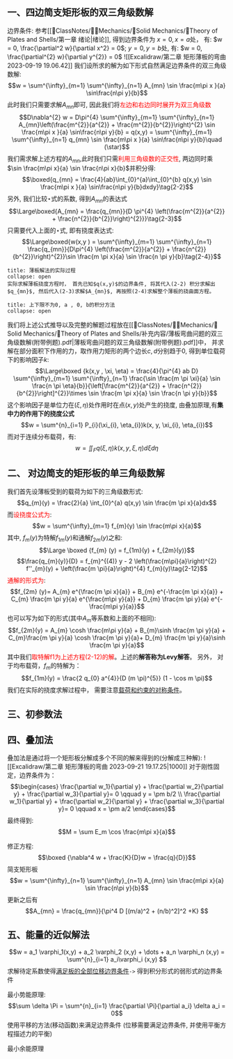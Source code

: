 ## 一、四边简支矩形板的双三角级数解
边界条件: 参考[[📘ClassNotes/👨‍🔧Mechanics/🕋Solid Mechanics/📜Theory of Plates and Shells/第一章 绪论|绪论]], 得到边界条件为
$x = 0, x = a$处， 有: $w = 0, \frac{\partial^2 w}{\partial x^2} = 0$;
$y = 0, y = b$处, 有: $w = 0, \frac{\partial^{2} w}{\partial y^{2}} = 0$ 
![[Excalidraw/第二章 矩形薄板的弯曲 2023-09-19 19.06.42]]
我们设所求的解为如下形式自然满足边界条件的双三角级数解:
$$w = \sum^{\infty}_{m=1} \sum^{\infty}_{n=1} A_{mn} \sin \frac{m\pi x }{a} \sin\frac{n\pi y}{b}$$
此时我们只需要求解$A_{mn}$即可, 因此我们将<mark style="background: transparent; color: red">左边和右边同时展开为双三角级数</mark> 
$$D\nabla^{2} w = D\pi^{4} \sum^{\infty}_{m=1} \sum^{\infty}_{n=1} A_{mn}\left(\frac{m^{2}}{a^{2}} + \frac{m^{2}}{b^{2}}\right)^{2}  \sin \frac{m\pi x }{a} \sin\frac{n\pi y}{b} = q(x,y) = \sum^{\infty}_{m=1} \sum^{\infty}_{n=1} q_{mn}  \sin \frac{m\pi x }{a} \sin\frac{n\pi y}{b}\quad (\star)$$
我们需求解上述方程的$A_{mn}$,此时我们只需<mark style="background: transparent; color: red">利用三角级数的正交性</mark>, 两边同时乘 $\sin \frac{m\pi x}{a} \sin \frac{n\pi x}{b}$并积分得: 
$$\boxed{q_{mn} = \frac{4}{ab}\int_{0}^{a}\int_{0}^{b} q(x,y) \sin \frac{m\pi x }{a} \sin\frac{n\pi y}{b}dxdy}\tag{2-2}$$
另外, 我们比较$\star$式的系数, 得到$A_{mn}$的表达式
$$\Large\boxed{A_{mn} = \frac{q_{mn}}{D \pi^{4} \left(\frac{m^{2}}{a^{2}} + \frac{n^{2}}{b^{2}}\right)^{2}}}\tag{2-3}$$
只需要代入上面的$\star$式, 即有挠度表达式:
$$\Large\boxed{w(x,y ) = \sum^{\infty}_{m=1} \sum^{\infty}_{n=1} \frac{q_{mn}}{D\pi^{4} \left(\frac{m^{2}}{a^{2}} + \frac{n^{2}}{b^{2}}\right)^{2}}\sin \frac{m \pi x}{a} \sin \frac{n \pi y}{b}\tag{2-4}}$$
`````ad-note
title: 薄板解法的实际过程 
collapse: open
实际求解薄板挠度方程时， 首先已知$q(x,y)$的边界条件, 将其代入(2-2) 积分求解出$q_{mn}$, 然后代入(2-3)求解$A_{mn}$, 再按照(2-4)求解整个薄板的挠曲面方程。 
`````

`````ad-faq 
title: 上下限不为0, a , 0, b的积分方法
collapse: open
`````
我们将上述公式推导以及完整的解题过程放在[[📘ClassNotes/👨‍🔧Mechanics/🕋Solid Mechanics/📜Theory of Plates and Shells/补充内容/薄板弯曲问题的双三角级数解(附带例题).pdf|薄板弯曲问题的双三角级数解(附带例题).pdf]]中， 并求解在部分面积下作用的力，取作用力矩形的两个边长$c,d$分别趋于0, 得到单位载荷下的影响因子$k$: 
$$\Large\boxed {k(x,y , \xi, \eta) = \frac{4}{\pi^{4} ab D} \sum^{\infty}_{m=1} \sum^{\infty}_{n=1} \frac{\sin \frac{m \pi \xi}{a} \sin \frac{n \pi \eta}{b}}{\left[\frac{m^{2}}{a^{2}} + \frac{n^{2}}{b^{2}}\right]^{2}}\times  \sin \frac{m \pi x}{a} \sin \frac{n \pi y}{b}}$$
这个影响因子是单位力在$(\xi, \eta)$处作用时在点$(x,y)$处产生的挠度, 由叠加原理,有**集中力的作用下的挠度公式**
$$w = \sum^{n}_{i=1} P_{i}(\xi_{i}, \eta_{i})k(x, y, \xi_{i}, \eta_{i})$$
而对于连续分布载荷，有: 
$$w = \iint_{F} q(\xi, \eta) k (x,y,\xi, \eta) d\xi d\eta\tag{2.9}$$
## 二、 对边简支的矩形板的单三角级数解
我们首先设薄板受到的载荷为如下的三角级数形式: 
$$q_{m}(y) = \frac{2}{a} \int_{0}^{a} q(x,y) \sin \frac{m \pi x}{a}dx$$
而<mark style="background: transparent; color: red">设挠度公式为</mark>: 
$$w = \sum^{\infty}_{m=1} f_{m}(y) \sin \frac{m\pi x}{a}$$
其中, $f_{m}(y)$为特解$f_{1m}(y)$和通解$f_{2m}(y)$之和: 
$$\Large \boxed {f_{m} (y) = f_{1m}(y) + f_{2m}(y)}$$
$$\frac{q_{m}(y)}{D} = f_{m}^{(4)} y - 2 \left(\frac{m\pi}{a}\right)^{2} f''_{m}(y) + \left(\frac{m \pi}{a}\right)^{4} f_{m}(y)\tag{2-12}$$
<mark style="background: transparent; color: red">通解的形式为</mark>: 
$$f_{2m} (y)= A_{m} e^{\frac{m \pi x}{a}} + B_{m} e^{-\frac{m \pi x}{a}} + C_{m} \frac{m \pi y}{a} e^{\frac{m\pi y}{a}} + D_{m} \frac{m \pi y}{a} e^{- \frac{m\pi y}{a}}$$
也可以写为如下的形式(其中$A_m$等系数和上面的不相同):
$$f_{2m}(y) = A_{m} \cosh \frac{m\pi y}{a} + B_{m}\sinh \frac{m \pi y}{a} + C_{m}\frac{m \pi y}{a} \cosh \frac{m \pi y}{a}+ D_{m} \frac{m \pi y}{a}\sinh \frac{m \pi y}{a}$$
其中我们<mark style="background: transparent; color: red">取特解f1为上述方程(2-12)的解</mark>。上述的**解答称为$\text{Levy}$解答**。
另外， 对于均布载荷，$f_m$的特解为： 
$$f_{1m}(y) = \frac{2 q_{0} a^{4}}{D (m \pi)^{5}} (1 - \cos m \pi)$$
我们在实际的挠度求解过程中， 需要注意<u>载荷和约束的对称条件</u>。

## 三、初参数法 


## 四、叠加法
叠加法是通过将一个矩形板分解成多个不同的解来得到的(分解成三种解):
![[Excalidraw/第二章 矩形薄板的弯曲 2023-09-21 19.17.25|1000]]
对于刚性固定，边界条件为：
$$\begin{cases}
\frac{\partial w_1}{\partial y} + \frac{\partial w_2}{\partial y} + \frac{\partial w_3}{\partial y}= 0 \qquad  y = \pm b/2 \\
\frac{\partial w_1}{\partial y} + \frac{\partial w_2}{\partial y} + \frac{\partial w_3}{\partial y}= 0 \qquad  x = \pm a/2
\end{cases}$$
最终得到: 
$$M = \sum E_m \cos \frac{m\pi x}{a}$$




修正方程: 
$$\boxed {\nabla^4 w + \frac{K}{D}w =  \frac{q}{D}}$$
简支矩形板
$$w = \sum^{\infty}_{n=1} \sum^{\infty}_{n=1} A_{mn} \sin \frac{m\pi x}{a} \sin \frac{n\pi y}{b}$$
更新之后有
$$A_{mn} = \frac{q_{mn}}{\pi^4 D [(m/a)^2  + (n/b)^2]^2 +K} $$

## 五、能量的近似解法
$$w = a_1 \varphi_1(x,y) + a_2 \varphi_2 (x,y) + \dots  + a_n \varphi_n (x,y) = \sum^{n}_{i=1} a_i\varphi_i (x,y)  $$
求解待定系数使得<u>满足板的全部位移边界条件</u>`->` 
得到积分形式的弱形式的边界条件

最小势能原理: 
$$\sum \delta \Pi = \sum^{n}_{i=1} \frac{\partial \Pi}{\partial a_i} \delta a_i  = 0$$
使用平移的方法(移动函数)来满足边界条件
(位移需要满足边界条件, 并使用平衡方程描述力的平衡)

最小余能原理
